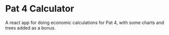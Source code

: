 # Pat 4 Calculator

A react app for doing economic calculations for Pat 4, with some charts and trees added as a bonus.

